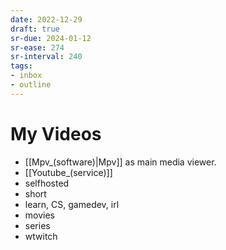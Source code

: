 ```yaml
---
date: 2022-12-29
draft: true
sr-due: 2024-01-12
sr-ease: 274
sr-interval: 240
tags:
- inbox
- outline
---
```


# My Videos

- [[Mpv_(software)|Mpv]] as main media viewer.
- [[Youtube_(service)]]
- selfhosted
- short
- learn, CS, gamedev, irl
- movies
- series
- wtwitch